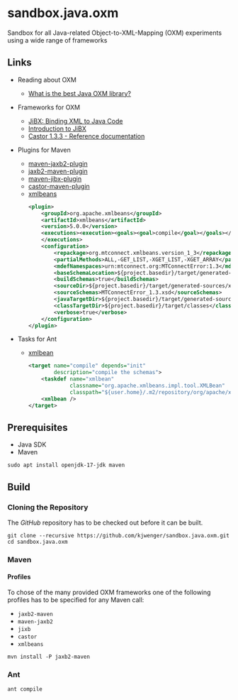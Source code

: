 # sandbox.java.oxm
Sandbox for all Java-related Object-to-XML-Mapping (OXM) experiments using a wide range of frameworks

## Links

- Reading about OXM
  - [What is the best Java OXM library?](https://stackoverflow.com/questions/413597/what-is-the-best-java-oxm-library)

- Frameworks for OXM
  - [JiBX: Binding XML to Java Code](http://jibx.sourceforge.net/index.html)
  - [Introduction to JiBX](https://www.baeldung.com/jibx)
  - [Castor 1.3.3 - Reference documentation](https://castor-data-binding.github.io/castor/reference-guides/1.3.3/html-single/index.html)

- Plugins for Maven
  - [maven-jaxb2-plugin](https://github.com/highsource/maven-jaxb2-plugin)
  - [jaxb2-maven-plugin](https://www.mojohaus.org/jaxb2-maven-plugin/Documentation/v2.5.0/index.html)
  - [maven-jibx-plugin](http://jibx.sourceforge.net/maven-jibx-plugin/)
  - [castor-maven-plugin](https://www.mojohaus.org/castor-maven-plugin/)
  - [xmlbeans](https://xmlbeans.apache.org/guide/Maven.html)
    ```xml
    <plugin>
        <groupId>org.apache.xmlbeans</groupId>
        <artifactId>xmlbeans</artifactId>
        <version>5.0.0</version>
        <executions><execution><goals><goal>compile</goal></goals></execution>
        </executions>
        <configuration>
            <repackage>org.mtconnect.xmlbeans.version_1_3</repackage>
            <partialMethods>ALL,-GET_LIST,-XGET_LIST,-XGET_ARRAY</partialMethods>
            <mdefNamespaces>urn:mtconnect.org:MTConnectError:1.3</mdefNamespaces>
            <baseSchemaLocation>${project.basedir}/target/generated-sources/xsd</baseSchemaLocation>
            <buildSchemas>true</buildSchemas>
            <sourceDir>${project.basedir}/target/generated-sources/xsd</sourceDir>
            <sourceSchemas>MTConnectError_1.3.xsd</sourceSchemas>
            <javaTargetDir>${project.basedir}/target/generated-sources/xmlbeans</javaTargetDir>
            <classTargetDir>${project.basedir}/target/classes</classTargetDir>
            <verbose>true</verbose>
        </configuration>
    </plugin>
    ```

- Tasks for Ant
  - [xmlbean](http://xmlbeans.apache.org/guide/AntTask.html)
    ```xml
    <target name="compile" depends="init"
            description="compile the schemas">
        <taskdef name="xmlbean"
                 classname="org.apache.xmlbeans.impl.tool.XMLBean"
                 classpath="${user.home}/.m2/repository/org/apache/xmlbeans/xmlbeans/5.0.0/xmlbeans-5.0.0.jar" />
        <xmlbean />
    </target>
    ```

## Prerequisites

- Java SDK
- Maven

```shell
sudo apt install openjdk-17-jdk maven
```

## Build

### Cloning the Repository

The *GitHub* repository has to be checked out before it can be built.

```shell
git clone --recursive https://github.com/kjwenger/sandbox.java.oxm.git
cd sandbox.java.oxm
```

### Maven

#### Profiles

To chose of the many provided OXM frameworks one of the following profiles has to be specified for any Maven call:

- `jaxb2-maven`
- `maven-jaxb2`
- `jixb`
- `castor`
- `xmlbeans`

```shell
mvn install -P jaxb2-maven
```

### Ant

```shell
ant compile
```
